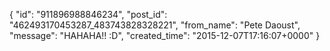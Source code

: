 {
   "id": "911896988846234",
   "post_id": "462493170453287_483743828328221",
   "from_name": "Pete Daoust",
   "message": "HAHAHA!! :D",
   "created_time": "2015-12-07T17:16:07+0000"
 }
